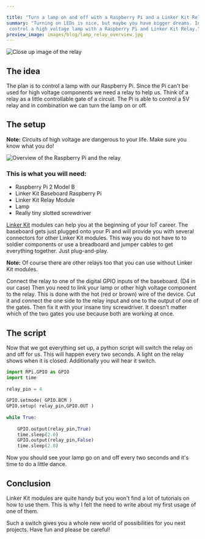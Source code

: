 ```yaml
---

title: "Turn a lamp on and off with a Raspberry Pi and a Linker Kit Relay"
summary: "Turning on LEDs is nice, but maybe you have bigger dreams. In this tutorial I will show you how to
 control a high voltage lamp with a Raspberry Pi and Linker Kit Relay."
preview_image: images/blog/lamp_relay_overview.jpg
---
```


<img  class="blogimage"  src="/images/blog/lamp_relay_close.jpg" 
alt="Close up image of the relay">

## The idea

The plan is to control a lamp with our Raspberry Pi. Since the Pi can't be used for high voltage components we need a 
relay to help us. Think of a relay as a little controllable gate of a circuit. The Pi is able to control a 5V relay and 
in combination we can turn the lamp on or off.

## The setup

 <div class="blognote"><strong>Note:</strong> Circuits of high voltage are dangerous to your life. Make sure you know what you do!</div>

<img  class="blogimage"  src="/images/blog/lamp_relay_overview.jpg" 
alt="Overview of the Raspberry Pi and the relay">

### This is what you will need:

* Raspberry Pi 2 Model B
* Linker Kit Baseboard Raspberry Pi
* Linker Kit Relay Module
* Lamp
* Really tiny slotted screwdriver

[Linker Kit](http://www.linksprite.com/) modules can help you at the beginning of your IoT career. The baseboard gets just
 plugged onto your Pi and will provide you with several connectors for other Linker Kit modules. This way you do not 
 have to to soldier components or use a breadboard and jumper cables to get everything together. Just plug-and-play.
 
 <div class="blognote"><strong>Note:</strong> Of course there are other relays too that you can use without Linker Kit modules.</div>
 
Connect the relay to one of the digital GPIO inputs of the baseboard. (D4 in our case) Then you need to link your lamp or other high voltage component to the relay. This is done with the hot (red or brown) wire of the device. Cut it and connect the one side to the relay input and one to the output of one of the gates. Then fix it with your insane tiny screwdriver. It doesn't matter which of the two gates you use because both are working at once. 

## The script

Now that we got everything set up, a python script will switch the relay on and off for us. This will happen every two seconds. A light on the relay shows when it is closed. Additionally you will hear it switch.

```python
import RPi.GPIO as GPIO
import time
 
relay_pin = 4
 
GPIO.setmode( GPIO.BCM )
GPIO.setup( relay_pin,GPIO.OUT )
 
while True:
 
	GPIO.output(relay_pin,True)
	time.sleep(2.0)
	GPIO.output(relay_pin,False)
	time.sleep(2.0)
```

Now you should see your lamp go on and off every two seconds and it's time to do a little dance.

## Conclusion

Linker Kit modules are quite handy but you won't find a lot of tutorials on how to use them. This is why I felt the need to write about my first usage of one of them.

Such a switch gives you a whole new world of possibilities for you next projects. Have fun and please be careful!



